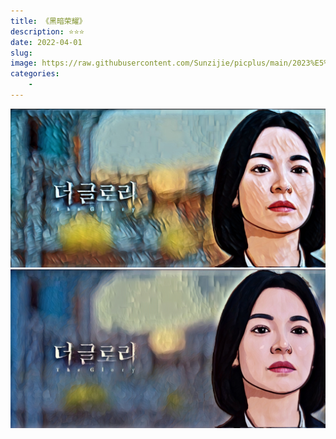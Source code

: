 ```yaml
---
title: 《黑暗荣耀》
description: ⭐⭐⭐
date: 2022-04-01
slug: 
image: https://raw.githubusercontent.com/Sunzijie/picplus/main/2023%E5%B9%B4/6%E6%9C%88/1687700456571.jpg
categories:
    - 
---
```


<img src="https://raw.githubusercontent.com/Sunzijie/picplus/main/2023%E5%B9%B4/6%E6%9C%88/1687700488634.jpg" alt="1687700488634.jpg" title="1687700488634.jpg" />

<img src="https://raw.githubusercontent.com/Sunzijie/picplus/main/2023%E5%B9%B4/6%E6%9C%88/1687700486397.jpg" alt="1687700486397.jpg" title="1687700486397.jpg" />
